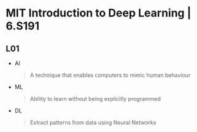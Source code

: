 # MIT Introduction to Deep Learning | 6.S191
## L01
 - AI
    > A technique that enables computers to mimic human behaviour
 - ML
    > Ability to learn without being explicitly programmed
 - DL 
    > Extract patterns from data using Neural Networks
